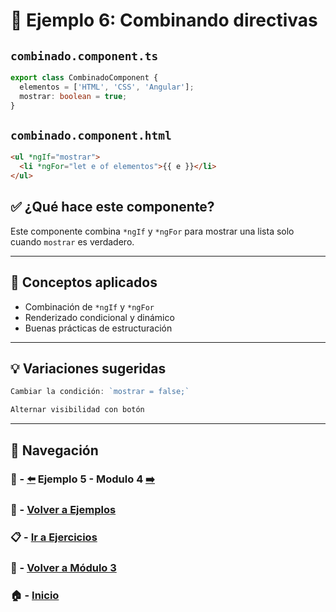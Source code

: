 # 🧪 Ejemplo 6: Combinando directivas

## `combinado.component.ts`
```ts
export class CombinadoComponent {
  elementos = ['HTML', 'CSS', 'Angular'];
  mostrar: boolean = true;
}
```

## `combinado.component.html`
```html
<ul *ngIf="mostrar">
  <li *ngFor="let e of elementos">{{ e }}</li>
</ul>
```

## ✅ ¿Qué hace este componente?
Este componente combina `*ngIf` y `*ngFor` para mostrar una lista solo cuando `mostrar` es verdadero.

---

## 🧠 Conceptos aplicados
- Combinación de `*ngIf` y `*ngFor`
- Renderizado condicional y dinámico
- Buenas prácticas de estructuración


---

## 💡 Variaciones sugeridas
```ts
Cambiar la condición: `mostrar = false;`
```
```ts
Alternar visibilidad con botón
```

---

## 🔁 Navegación

### 🧪 - [⬅️](./Ejemplo_5.md) Ejemplo 5 - Modulo 4 [➡️](../../../Modulo_4_Routing/Modulo_4.md)

### 🧪 - [Volver a Ejemplos](../README.md)

### 📋 - [Ir a Ejercicios](../../Ejercicios/README.md)

### 📘 - [Volver a Módulo 3](../../Modulo_3.md)

### 🏠 - [Inicio](../../../README.md)
